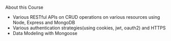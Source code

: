 About this Course


- Various RESTful APIs on CRUD operations on various resources using Node, Express and MongoDB
- Various authentication strategies(using cookies, jwt, oauth2) and HTTPS
- Data Modeling with Mongoose
